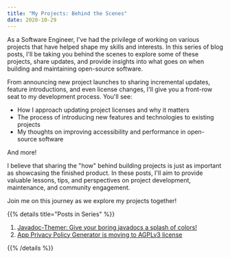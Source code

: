```yaml
---
title: "My Projects: Behind the Scenes"
date: 2020-10-29
---
```


As a Software Engineer, I've had the privilege of working on various projects that have helped shape my skills and interests. In this series of blog posts, I'll be taking you behind the scenes to explore some of these projects, share updates, and provide insights into what goes on when building and maintaining open-source software.

<!--more-->

From announcing new project launches to sharing incremental updates, feature introductions, and even license changes, I'll give you a front-row seat to my development process. You'll see:

- How I approach updating project licenses and why it matters
- The process of introducing new features and technologies to existing projects
- My thoughts on improving accessibility and performance in open-source software

And more!

I believe that sharing the "how" behind building projects is just as important as showcasing the finished product. In these posts, I'll aim to provide valuable lessons, tips, and perspectives on project development, maintenance, and community engagement.

Join me on this journey as we explore my projects together!

{{% details title="Posts in Series"  %}}

1. [Javadoc-Themer: Give your boring javadocs a splash of colors!](a-splash-of-colors-to-your-boring-javadocs/)
2. [App Privacy Policy Generator is moving to AGPLv3 license](app-privacy-policy-gen-change-license/)

{{% /details %}}
